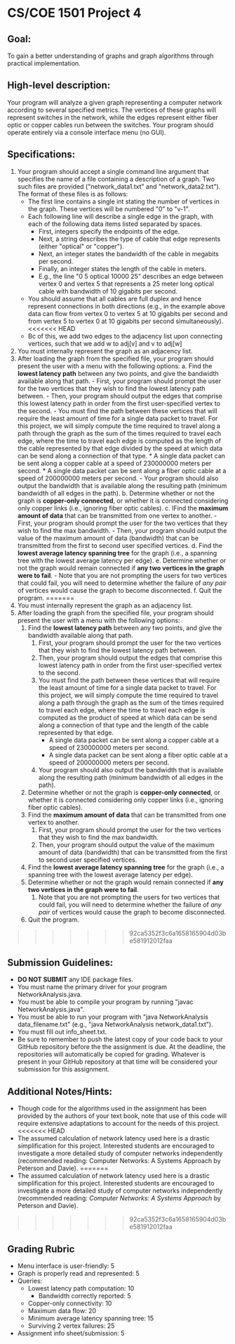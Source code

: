 # CS/COE 1501 Project 4

## Goal:
To gain a better understanding of graphs and graph algorithms through practical implementation.

## High-level description:
Your program will analyze a given graph representing a computer network according to several specified metrics.
The vertices of these graphs will represent switches in the network, while the edges represent either fiber optic or copper cables run between the switches.
Your program should operate entirely via a console interface menu (no GUI).

## Specifications:
1. Your program should accept a single command line argument that specifies the name of a file containing a description of a graph.  Two such files are provided ("network_data1.txt" and "network_data2.txt").  The format of these files is as follows:
	* The first line contains a single int stating the number of vertices in the graph.  These vertices will be numbered "0" to "v-1".
	* Each following line will describe a single edge in the graph, with each of the following data items listed separated by spaces.
		* First, integers specify the endpoints of the edge.
		* Next, a string describes the type of cable that edge represents (either "optical" or "copper").
		* Next, an integer states the bandwidth of the cable in megabits per second.
		* Finally, an integer states the length of the cable in meters.
		* E.g., the line "0 5 optical 10000 25" describes an edge between vertex 0 and vertex 5 that represents a 25 meter long optical cable with bandwidth of 10 gigabits per second.
	* You should assume that all cables are full duplex and hence represent connections in both directions (e.g., in the example above data can flow from vertex 0 to vertex 5 at 10 gigabits per second and from vertex 5 to vertex 0 at 10 gigabits per second simultaneously).
<<<<<<< HEAD
	* Bc of this, we add two edges to the adjacency list upon connecting vertices, such that we add w to adj[v] and v to adj[w]
2. You must internally represent the graph as an adjacency list.
3. After loading the graph from the specified file, your program should present the user with a menu with the following options:
	a. Find the __lowest latency path__ between any two points, and give the bandwidth available along that path.
		-  First, your program should prompt the user for the two vertices that they wish to find the lowest latency path between.
		-  Then, your program should output the edges that comprise this lowest latency path in order from the first user-specified vertex to the second.
		-  You must find the path between these vertices that will require the least amount of time for a single data packet to travel.  For this project, we will simply compute the time required to travel along a path through the graph as the sum of the times required to travel each edge, where the time to travel each edge is computed as the length of the cable represented by that edge divided by the speed at which data can be send along a connection of that type.
			* A single data packet can be sent along a copper cable at a speed of 230000000 meters per second.
			* A single data packet can be sent along a fiber optic cable at a speed of 200000000 meters per second.
		-  Your program should also output the bandwidth that is available along the resulting path (minimum bandwidth of all edges in the path).
	b. Determine whether or not the graph is __copper-only connected__, or whether it is connected considering only copper links (i.e., ignoring fiber optic cables).
	c. lFind the __maximum amount of data__ that can be transmitted from one vertex to another.
		-  First, your program should prompt the user for the two vertices that they wish to find the max bandwidth.
		-  Then, your program should output the value of the maximum amount of data (bandwidth) that can be transmitted from the first to second user specified vertices.
	d. Find the __lowest average latency spanning tree__ for the graph (i.e., a spanning tree with the lowest average latency per edge).
	e. Determine whether or not the graph would remain connected if __any two vertices in the graph were to fail__.
		-  Note that you are not prompting the users for two vertices that could fail, you will need to determine whether the failure of *any pair* of vertices would cause the graph to become disconnected.
	f. Quit the program. 
=======
1. You must internally represent the graph as an adjacency list.
1. After loading the graph from the specified file, your program should present the user with a menu with the following options:
	1. Find the __lowest latency path__ between any two points, and give the bandwidth available along that path.
		1.  First, your program should prompt the user for the two vertices that they wish to find the lowest latency path between.
		1.  Then, your program should output the edges that comprise this lowest latency path in order from the first user-specified vertex to the second.
		1.  You must find the path between these vertices that will require the least amount of time for a single data packet to travel.  For this project, we will simply compute the time required to travel along a path through the graph as the sum of the times required to travel each edge, where the time to travel each edge is computed as the product of speed at which data can be send along a connection of that type and the length of the cable represented by that edge.
			* A single data packet can be sent along a copper cable at a speed of 230000000 meters per second.
			* A single data packet can be sent along a fiber optic cable at a speed of 200000000 meters per second.
		1.  Your program should also output the bandwidth that is available along the resulting path (minimum bandwidth of all edges in the path).
	1. Determine whether or not the graph is __copper-only connected__, or whether it is connected considering only copper links (i.e., ignoring fiber optic cables).
	1. Find the __maximum amount of data__ that can be transmitted from one vertex to another.
		1. First, your program should prompt the user for the two vertices that they wish to find the max bandwidth.
		1. Then, your program should output the value of the maximum amount of data (bandwidth) that can be transmitted from the first to second user specified vertices.
	1. Find the __lowest average latency spanning tree__ for the graph (i.e., a spanning tree with the lowest average latency per edge).
	1. Determine whether or not the graph would remain connected if __any two vertices in the graph were to fail__.
		1. Note that you are not prompting the users for two vertices that could fail, you will need to determine whether the failure of *any pair* of vertices would cause the graph to become disconnected.
	1. Quit the program. 
>>>>>>> 92ca5352f3c6a1658165904d03be581912012faa

## Submission Guidelines:
* **DO NOT SUBMIT** any IDE package files.
* You must name the primary driver for your program NetworkAnalysis.java.
* You must be able to compile your program by running "javac NetworkAnalysis.java".
* You must be able to run your program with "java NetworkAnalysis data_filename.txt" (e.g., "java NetworkAnalysis network_data1.txt").
* You must fill out info_sheet.txt.
* Be sure to remember to push the latest copy of your code back to your GitHub repository before the the assignment is due.  At the deadline, the repositories will automatically be copied for grading.  Whatever is present in your GitHub repository at that time will be considered your submission for this assignment.

## Additional Notes/Hints:
* Though code for the algorithms used in the assignment has been provided by the authors of your text book, note that use of this code will require extensive adaptations to account for the needs of this project.
<<<<<<< HEAD
* The assumed calculation of network latency used here is a drastic simplification for this project.  Interested students are encouraged to investigate a more detailed study of computer networks independently (recommended reading: Computer Networks: A Systems Approach by Peterson and Davie).
=======
* The assumed calculation of network latency used here is a drastic simplification for this project.  Interested students are encouraged to investigate a more detailed study of computer networks independently (recommended reading:  _Computer Networks: A Systems Approach_ by Peterson and Davie).
>>>>>>> 92ca5352f3c6a1658165904d03be581912012faa

## Grading Rubric
* Menu interface is user-friendly:  5
* Graph is properly read and represented:  5
* Queries:
	* Lowest latency path computation:  10
		* Bandwidth correctly reported:  5
	* Copper-only connectivity:  10
	* Maximum data flow:  20
	* Minimum average latency spanning tree:  15
	* Surviving 2 vertex failures:  25
* Assignment info sheet/submission:  5
